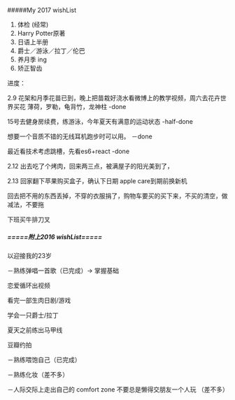 #####My 2017 wishList
1. 体检 (经常)
2. Harry Potter原著
3. 日语上半册
4. 爵士／游泳／拉丁／伦巴
5. 养月季 ing
6. 矫正智齿

进度：





2.9 
花架和月季花苗已到，晚上把苗栽好浇水看微博上的教学视频，周六去花卉世界买花 薄荷，罗勒，龟背竹，龙神柱 -done

15号去健身房续费，练游泳，今年夏天有满意的运动状态 -half-done

想要一个音质不错的无线耳机跑步时可以用。 －done

最近看技术考虑跳槽，先看es6+react -done

2.12
出去吃了个烤肉，回来两三点，被满屋子的阳光美到了，

2.13 
回家翻下苹果购买盒子，确认下日期 apple care到期前换新机
 
回去把不用的东西丢掉，不穿的衣服捐了，购物车要买的买下来，不买的清空，做减法，不要拖

下班买牛排刀叉 


##### =====附上2016 wishList=====


以迎接我的23岁

－熟练弹唱一首歌（已完成）-> 掌握基础 



恋爱循环出视频          

看完一部生肉日剧/游戏

学会一只爵士/拉丁

夏天之前练出马甲线

豆瓣约拍



－熟练喂饱自己（已完成）

－熟练化妆（差不多）

－人际交际上走出自己的 comfort zone 不要总是懒得交朋友一个人玩
（差不多）